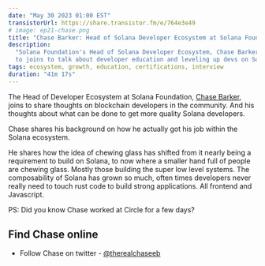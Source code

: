 ```yaml
---
date: "May 30 2023 01:00 EST"
transistorUrl: https://share.transistor.fm/e/764e3e49
# image: ep21-chase.png
title: "Chase Barker: Head of Solana Developer Ecosystem at Solana Foundation"
description:
  "Solana Foundation's Head of Solana Developer Ecosystem, Chase Barker, joins
  to joins to talk about developer education and leveling up devs on Solana."
tags: ecosystem, growth, education, certifications, interview
duration: "41m 17s"
---
```


The Head of Developer Ecosystem at Solana Foundation,
[Chase Barker](https://twitter.com/therealchaseeb), joins to share thoughts on
blockchain developers in the community. And his thoughts about what can be done
to get more quality Solana developers.

Chase shares his background on how he actually got his job within the Solana
ecosystem.

He shares how the idea of chewing glass has shifted from it nearly being a
requirement to build on Solana, to now where a smaller hand full of people are
chewing glass. Mostly those building the super low level systems. The
composability of Solana has grown so much, often times developers never really
need to touch rust code to build strong applications. All frontend and
Javascript.

PS: Did you know Chase worked at Circle for a few days?

## Find Chase online

- Follow Chase on twitter -
  [@therealchaseeb](https://twitter.com/therealchaseeb)
